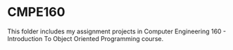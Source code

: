 # CMPE160
This folder includes my assignment projects in Computer Engineering 160 - Introduction To Object Oriented Programming course.
